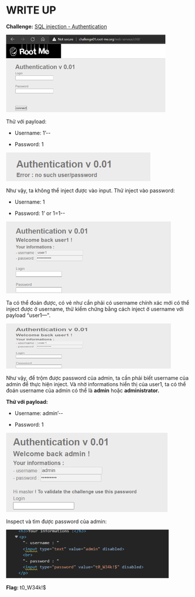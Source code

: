 # WRITE UP

**Challenge:** [SQL injection - Authentication](https://www.root-me.org/en/Challenges/Web-Server/SQL-injection-authentication)

<img src="./media/image1.png" style="width:4.53264in;height:2.20094in" alt="Graphical user interface, text, application, website Description automatically generated" />

Thử với payload:

-   Username: 1’--

-   Password: 1

<img src="./media/image2.png" style="width:4.10869in;height:0.8084in" alt="A picture containing logo Description automatically generated" />

Như vậy, ta không thể inject được vào input. Thử inject vào password:

-   Username: 1

-   Password: 1’ or 1=1--

<img src="./media/image3.png" style="width:4.68253in;height:2.04271in" alt="Graphical user interface, application Description automatically generated" />

Ta có thể đoán được, có vẻ như cần phải có username chính xác mới có thể inject được ở username, thử kiểm chứng bằng cách inject ở username với payload “user1—".

<img src="./media/image3.png" style="width:4.68253in;height:1.27739in" alt="Graphical user interface, application Description automatically generated" />

Như vậy, để trộm được password của admin, ta cần phải biết username của admin để thực hiện inject. Và nhờ informations hiển thị của user1, ta có thể đoán username của admin có thể là **admin** hoặc **administrator.**

**Thử với payload:**

-   Username: admin’--

-   Password: 1

<img src="./media/image4.png" style="width:4.59206in;height:2.25853in" alt="Graphical user interface, text, application, email Description automatically generated" />

Inspect và tìm được password của admin:

<img src="./media/image5.png" style="width:4.6254in;height:1.36678in" alt="Text Description automatically generated" />

**Flag:** t0\_W34k!$
